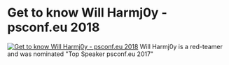 # Get to know Will Harmj0y - psconf.eu 2018

[![Get to know Will Harmj0y - psconf.eu 2018](https://i2.ytimg.com/vi/-fiwrPI6Izk/hqdefault.jpg "Get to know Will Harmj0y - psconf.eu 2018")](https://www.youtube.com/watch?v=-fiwrPI6Izk)
Will Harmj0y is a red-teamer and was nominated "Top Speaker psconf.eu 2017"


